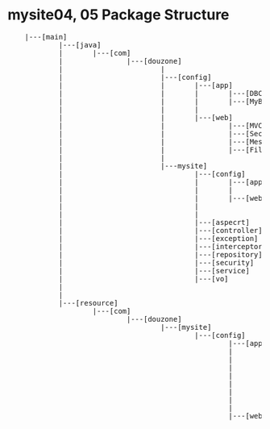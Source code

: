# mysite04, 05 Package Structure

<pre>
	|---[main]
			|---[java]
			|		|---[com]
			|				|---[douzone]
			|						|
			|						|---[config]
			|						|		|---[app]
			|						|		|		|---[DBConfig]
			|						|		|		|---[MyBatisConfig]
			|						|		|							
			|						|		|---[web]
			|						|				|---[MVCConfig]
			|						|				|---[SecurityConfig]
			|						|				|---[MessageConfig]
			|						|				|---[FileuploadConfig]
			|						|		
			|						|---mysite]
			|								|---[config]
			|								|		|---[app]
			|								|		|		|---[AppConfig]
			|								|		|---[web]
			|								|				|---[WebConfig]
			|								|
			|								|---[aspecrt]
			|								|---[controller]
			|								|---[exception]
			|								|---[interceptor]
			|								|---[repository]
			|								|---[security]
			|								|---[service]
			|								|---[vo]
			|																
			|																																							
			|---[resource]
					|---[com]
							|---[douzone]
									|---[mysite]
											|---[config]
													|---[app]
													|		|---[jdbc.properties]
													|		|---[mybatis]
													|				|---[configuration]
													|				|---[mappers]
													|						|---board.xml
													|						|---user.xml
													|
													|	
													|---[web]
															|---fileuploadproperties
															|---message
																	|---message_ko.properties
																									
													
</pre>